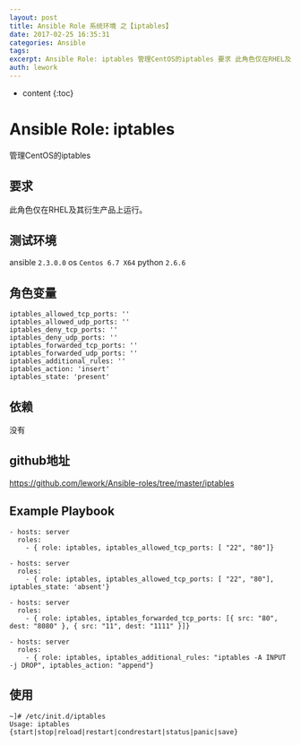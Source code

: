 ```yaml
---
layout: post
title: Ansible Role 系统环境 之【iptables】
date: 2017-02-25 16:35:31
categories: Ansible
tags:
excerpt: Ansible Role: iptables 管理CentOS的iptables 要求 此角色仅在RHEL及其衍生产品上运行。 测试环境 ans...
auth: lework
---
```

* content
{:toc}

# Ansible Role: iptables

管理CentOS的iptables

## 要求

此角色仅在RHEL及其衍生产品上运行。

## 测试环境

ansible `2.3.0.0`
os `Centos 6.7 X64`
python `2.6.6`

## 角色变量
	iptables_allowed_tcp_ports: ''
	iptables_allowed_udp_ports: ''
	iptables_deny_tcp_ports: ''
	iptables_deny_udp_ports: ''
	iptables_forwarded_tcp_ports: ''
	iptables_forwarded_udp_ports: ''
	iptables_additional_rules: ''
	iptables_action: 'insert'
	iptables_state: 'present'
	
## 依赖

没有

## github地址

https://github.com/lework/Ansible-roles/tree/master/iptables

## Example Playbook

    - hosts: server
      roles:
        - { role: iptables, iptables_allowed_tcp_ports: [ "22", "80"]}
		
    - hosts: server
      roles:
        - { role: iptables, iptables_allowed_tcp_ports: [ "22", "80"], iptables_state: 'absent'}

    - hosts: server
      roles:
        - { role: iptables, iptables_forwarded_tcp_ports: [{ src: "80", dest: "8080" }, { src: "11", dest: "1111" }]}
		
    - hosts: server
      roles:
        - { role: iptables, iptables_additional_rules: "iptables -A INPUT -j DROP", iptables_action: "append"}	

## 使用

```
~]# /etc/init.d/iptables 
Usage: iptables {start|stop|reload|restart|condrestart|status|panic|save}
```

